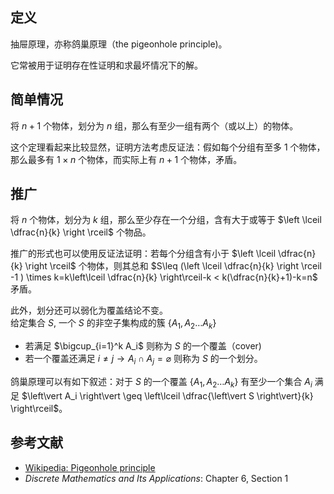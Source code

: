 ## 定义

抽屉原理，亦称鸽巢原理（the pigeonhole principle)。 

它常被用于证明存在性证明和求最坏情况下的解。

## 简单情况

将 $n+1$ 个物体，划分为 $n$ 组，那么有至少一组有两个（或以上）的物体。

这个定理看起来比较显然，证明方法考虑反证法：假如每个分组有至多 $1$ 个物体，那么最多有 $1\times n$ 个物体，而实际上有 $n+1$ 个物体，矛盾。

## 推广

将 $n$ 个物体，划分为 $k$ 组，那么至少存在一个分组，含有大于或等于 $\left \lceil \dfrac{n}{k} \right \rceil$ 个物品。

推广的形式也可以使用反证法证明：若每个分组含有小于 $\left \lceil \dfrac{n}{k} \right \rceil$ 个物体，则其总和 $S\leq (\left \lceil \dfrac{n}{k} \right \rceil -1 ) \times k=k\left\lceil \dfrac{n}{k} \right\rceil-k < k(\dfrac{n}{k}+1)-k=n$ 矛盾。

此外，划分还可以弱化为覆盖结论不变。  
给定集合 $S$, 一个 $S$ 的非空子集构成的簇 $\{A_1,A_2\ldots A_k\}$

- 若满足 $\bigcup_{i=1}^k A_i$ 则称为 $S$ 的一个覆盖（cover)
- 若一个覆盖还满足 $i\neq j\to A_i\cap A_j=\varnothing$ 则称为 $S$ 的一个划分。

鸽巢原理可以有如下叙述：对于 $S$ 的一个覆盖 $\{A_1,A_2\ldots A_k\}$ 有至少一个集合 $A_i$ 满足 $\left\vert A_i \right\vert \geq \left\lceil \dfrac{\left\vert S \right\vert}{k} \right\rceil$。

## 参考文献

- [Wikipedia: Pigeonhole principle](https://en.wikipedia.org/wiki/Pigeonhole_principle)
- *Discrete Mathematics and Its Applications*: Chapter 6, Section 1
